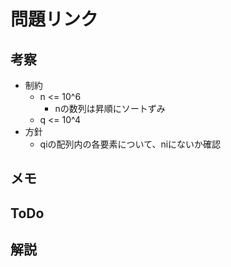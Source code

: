 # 問題リンク

## 考察
- 制約
    - n <= 10^6
        - nの数列は昇順にソートずみ
    - q <= 10^4
- 方針
    - qiの配列内の各要素について、niにないか確認

## メモ

## ToDo

## 解説